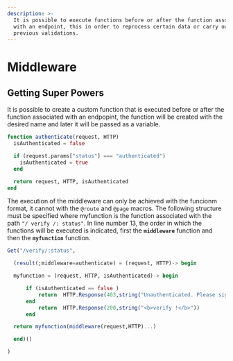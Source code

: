 ```yaml
---
description: >-
  It is possible to execute functions before or after the function associated
  with an endpoint, this in order to reprocess certain data or carry out
  previous validations.
---
```


# Middleware

## Getting Super Powers

It is possible to create a custom function that is executed before or after the function associated with an endpopint, the function will be created with the desired name and later it will be passed as a variable.

```julia
function authenticate(request, HTTP)
  isAuthenticated = false

  if (request.params["status"] === "authenticated")
    isAuthenticated = true
  end

  return request, HTTP, isAuthenticated
end
```

The execution of the middleware can only be achieved with the funcionm format, it cannot with the `@route` and `@page` macros. The following structure must be specified where myfunction is the function associated with the path `"/ verify /: status"`. In line number 13, the order in which the functions will be executed is indicated, first the **`middleware`** function and then the **`myfunction`** function.

```julia
Get("/verify/:status",

  (result(;middleware=authenticate) = (request, HTTP)-> begin

  myfunction = (request, HTTP, isAuthenticated)-> begin

      if (isAuthenticated == false )
          return  HTTP.Response(403,string("Unauthenticated. Please signup!"))
      end
          return  HTTP.Response(200,string("<b>verify !</b>"))
      end

  return myfunction(middleware(request,HTTP)...)

  end)()

)
```





